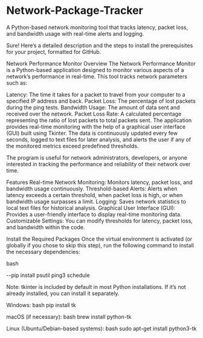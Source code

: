 # Network-Package-Tracker
A Python-based network monitoring tool that tracks latency, packet loss, and bandwidth usage with real-time alerts and logging.


Sure! Here’s a detailed description and the steps to install the prerequisites for your project, formatted for GitHub.

Network Performance Monitor
Overview
The Network Performance Monitor is a Python-based application designed to monitor various aspects of a network’s performance in real-time. This tool tracks network parameters such as:

Latency: The time it takes for a packet to travel from your computer to a specified IP address and back.
Packet Loss: The percentage of lost packets during the ping tests.
Bandwidth Usage: The amount of data sent and received over the network.
Packet Loss Rate: A calculated percentage representing the ratio of lost packets to total packets sent.
The application provides real-time monitoring with the help of a graphical user interface (GUI) built using Tkinter. The data is continuously updated every few seconds, logged to text files for later analysis, and alerts the user if any of the monitored metrics exceed predefined thresholds.

The program is useful for network administrators, developers, or anyone interested in tracking the performance and reliability of their network over time.

Features
Real-time Network Monitoring: Monitors latency, packet loss, and bandwidth usage continuously.
Threshold-based Alerts: Alerts when latency exceeds a certain threshold, when packet loss is high, or when bandwidth usage surpasses a limit.
Logging: Saves network statistics to local text files for historical analysis.
Graphical User Interface (GUI): Provides a user-friendly interface to display real-time monitoring data.
Customizable Settings: You can modify thresholds for latency, packet loss, and bandwidth within the code.

Install the Required Packages
Once the virtual environment is activated (or globally if you chose to skip this step), run the following command to install the necessary dependencies:

bash

--pip install psutil ping3 schedule

Note: tkinter is included by default in most Python installations. If it’s not already installed, you can install it separately.

Windows:
bash
pip install tk

macOS (if necessary):
bash
brew install python-tk

Linux (Ubuntu/Debian-based systems):
bash
sudo apt-get install python3-tk
